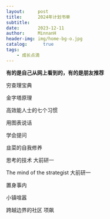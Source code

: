 ```yaml
---
layout:     post
title:      2024年计划书单
subtitle:   
date:       2023-12-11
author:     MinnanH
header-img: img/home-bg-o.jpg
catalog: 	  true
tags:
    - 成长点滴
---
```


**有的是自己从网上看到的，有的是朋友推荐**

穷查理宝典

金字塔原理

高效能人士的七个习惯

用图表说话

学会提问

韭菜的自我修养

思考的技术 大前研一

The mind of the strategist 大前研一

置身事内

小镇喧嚣

跨越边界的社区 项飙